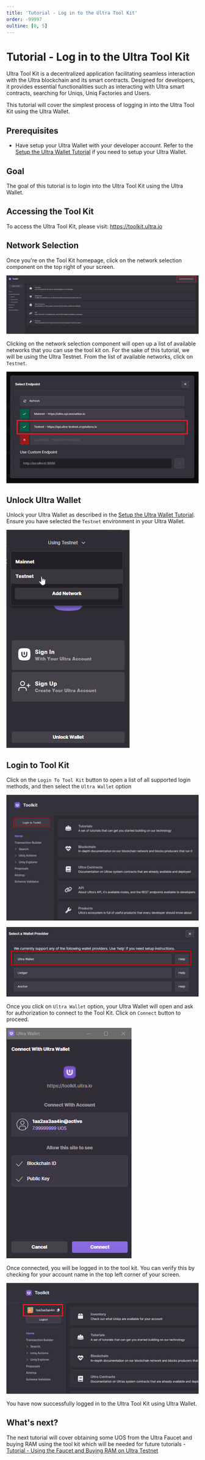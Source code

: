 ```yaml
---
title: 'Tutorial - Log in to the Ultra Tool Kit'
order: -99997
oultine: [0, 5]
---
```


# Tutorial - Log in to the Ultra Tool Kit

Ultra Tool Kit is a decentralized application facilitating seamless interaction with the Ultra blockchain and its smart contracts. Designed for developers, it provides essential functionalities such as interacting with Ultra smart contracts, searching for Uniqs, Uniq Factories and Users.

This tutorial will cover the simplest process of logging in into the Ultra Tool Kit using the Ultra Wallet.

## Prerequisites

-   Have setup your Ultra Wallet with your developer account. Refer to the [Setup the Ultra Wallet Tutorial](./tutorial-setup-the-wallet.md) if you need to setup your Ultra Wallet.

## Goal

The goal of this tutorial is to login into the Ultra Tool Kit using the Ultra Wallet.

## Accessing the Tool Kit

To access the Ultra Tool Kit, please visit: https://toolkit.ultra.io

## Network Selection

Once you're on the Tool Kit homepage, click on the network selection component on the top right of your screen.

![](./images/toolkit-network-selection.png)

Clicking on the network selection component will open up a list of available networks that you can use the tool kit on. For the sake of this tutorial, we will be using the Ultra Testnet. From the list of available networks, click on `Testnet`.

![](./images/toolkit-network-selection-modal.png)

## Unlock Ultra Wallet

Unlock your Ultra Wallet as described in the [Setup the Ultra Wallet Tutorial](./tutorial-setup-the-wallet.md#unlocking-ultra-wallet).
Ensure you have selected the `Testnet` environment in your Ultra Wallet.

![](./images/wallet-set-network-testnet.png)

## Login to Tool Kit

Click on the `Login To Tool Kit` button to open a list of all supported login methods, and then select the `Ultra Wallet` option

![](./images/toolkit-login-button.png)

![](./images/toolkit-login-wallet-selection.png)

Once you click on `Ultra Wallet` option, your Ultra Wallet will open and ask for authorization to connect to the Tool Kit. Click on `Connect` button to proceed.

![](./images/toolkit-ultra-wallet-login-connect.png)

Once connected, you will be logged in to the tool kit. You can verify this by checking for your account name in the top left corner of your screen.

![](./images/toolkit-wallet-logged-in.png)

You have now successfully logged in to the Ultra Tool Kit using Ultra Wallet.

## What's next?

The next tutorial will cover obtaining some UOS from the Ultra Faucet and buying RAM using the tool kit which will be needed for future tutorials - [Tutorial - Using the Faucet and Buying RAM on Ultra Testnet](./tutorial-obtain-token-and-purchase-ram.md)
